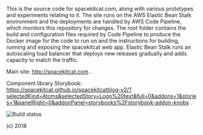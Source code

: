 This is the source code for spacekitcat.com, along with various prototypes and experiments relating to it. The site runs on the AWS Elastic Bean Stalk environment and the deployments are handled by AWS Code Pipeline, which monitors this repository for changes. The root folder contains the build and configuration files required by Code Pipeline to produce the Docker image for the code to run on and the instructions for building, running and exposing the spacekitcat web app. Elastic Bean Stalk runs an autoscaling load balancer that deploys new releases gradually and adds capacity to match the traffic.

Main site: http://spacekitcat.com . 

Component library Storybook: https://spacekitcat.github.io/spacekitcatblog-v2/?selectedKind=Atoms&selectedStory=Logo%20text&full=0&addons=1&stories=1&panelRight=0&addonPanel=storybooks%2Fstorybook-addon-knobs . 


![Build status](https://s3-eu-west-2.amazonaws.com/codefactory-eu-west-2-prod-default-build-badges/passing.svg)

(c) 2018

